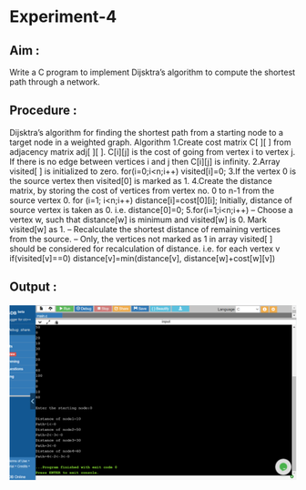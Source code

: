 
# Experiment-4
## Aim :
Write a C program to implement Dijsktra’s algorithm to compute the shortest path through a network.

## Procedure :
Dijsktra’s algorithm for finding the shortest path from a starting node to a target node in a weighted graph.
Algorithm
1.Create cost matrix C[ ][ ] from adjacency matrix adj[ ][ ]. C[i][j] is the cost of going from vertex i to vertex j. If there is no edge between vertices i and j then C[i][j] is infinity.
2.Array visited[ ] is initialized to zero.
for(i=0;i<n;i++)
visited[i]=0;
3.If the vertex 0 is the source vertex then visited[0] is marked as 1.
4.Create the distance matrix, by storing the cost of vertices from vertex no. 0 to n-1 from the source vertex 0.
for (i=1; i<n;i++)
distance[i]=cost[0][i];
Initially, distance of source vertex is taken as 0. i.e. distance[0]=0;
5.for(i=1;i<n;i++)
– Choose a vertex w, such that distance[w] is minimum and visited[w] is 0. Mark visited[w] as 1.
– Recalculate the shortest distance of remaining vertices from the source.
– Only, the vertices not marked as 1 in array visited[ ] should be considered for recalculation of distance. i.e. for each vertex v
if(visited[v]==0)
distance[v]=min(distance[v],
distance[w]+cost[w][v])

## Output :
![imagename](dijkstra.png)
